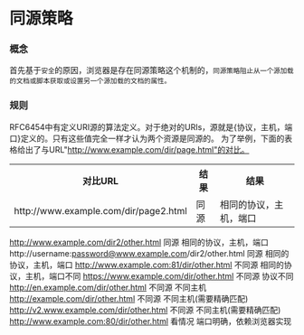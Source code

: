 # 同源策略

### 概念
首先基于`安全`的原因，浏览器是存在同源策略这个机制的，`同源策略阻止从一个源加载的文档或脚本获取或设置另一个源加载的文档的属性。`

### 规则
RFC6454中有定义URI源的算法定义。对于绝对的URIs，源就是{协议，主机，端口}定义的。只有这些值完全一样才认为两个资源是同源的。
为了举例，下面的表格给出了与URL"http://www.example.com/dir/page.html"的对比。
<table>
<tr>
<th>对比URL</th>
<th>结果</th>
<th>结果</th>
</tr>
<tr>
<td>http://www.example.com/dir/page2.html</td>
<td>同源	</td>
<td>相同的协议，主机，端口</td>
</tr>

</table>
		

http://www.example.com/dir2/other.html	同源	相同的协议，主机，端口
http://username:password@www.example.com/dir2/other.html	同源	相同的协议，主机，端口
http://www.example.com:81/dir/other.html	不同源	相同的协议，主机，端口不同
https://www.example.com/dir/other.html	不同源	协议不同
http://en.example.com/dir/other.html	不同源	不同主机
http://example.com/dir/other.html	不同源	不同主机(需要精确匹配)
http://v2.www.example.com/dir/other.html	不同源	不同主机(需要精确匹配)
http://www.example.com:80/dir/other.html	看情况	端口明确，依赖浏览器实现
